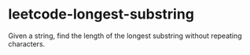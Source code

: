 # leetcode-longest-substring
Given a string, find the length of the longest substring without repeating characters.

